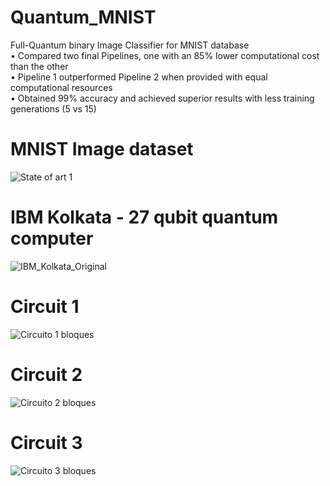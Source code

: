 # Quantum_MNIST
Full-Quantum binary Image Classifier for MNIST database <br />
• Compared two final Pipelines, one with an 85% lower computational cost than the other <br />
• Pipeline 1 outperformed Pipeline 2 when provided with equal computational resources <br />
• Obtained 99% accuracy and achieved superior results with less training generations (5 vs 15) <br />
# MNIST Image dataset
![State of art 1](https://github.com/JonPilarte/quantum_MNIST/assets/98784746/6937364d-48c4-41f1-a297-a6b99f22eded)
# IBM Kolkata - 27 qubit quantum computer
![IBM_Kolkata_Original](https://github.com/JonPilarte/quantum_MNIST/assets/98784746/bf1dd79d-187e-40d4-b096-e92e4ed6a18e)
# Circuit 1
![Circuito 1 bloques](https://github.com/JonPilarte/quantum_MNIST/assets/98784746/0f1f9c83-d571-4b17-803a-a1d7002ebd25)
# Circuit 2
![Circuito 2 bloques](https://github.com/JonPilarte/quantum_MNIST/assets/98784746/3f4ed8be-0ef3-4053-878c-7743eb5cfbfb)
# Circuit 3
![Circuito 3 bloques](https://github.com/JonPilarte/quantum_MNIST/assets/98784746/942252c1-6290-4f20-9ab9-d3038633c6b6)

